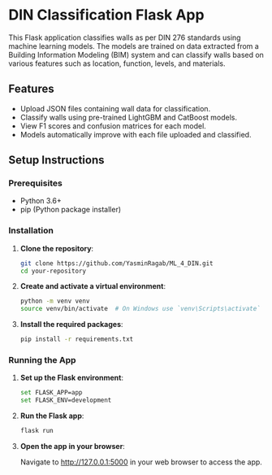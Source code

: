 # DIN Classification Flask App

This Flask application classifies walls as per DIN 276 standards using machine learning models. The models are trained on data extracted from a Building Information Modeling (BIM) system and can classify walls based on various features such as location, function, levels, and materials.

## Features

- Upload JSON files containing wall data for classification.
- Classify walls using pre-trained LightGBM and CatBoost models.
- View F1 scores and confusion matrices for each model.
- Models automatically improve with each file uploaded and classified.

## Setup Instructions

### Prerequisites

- Python 3.6+
- pip (Python package installer)

### Installation

1. **Clone the repository**:

   ```bash
   git clone https://github.com/YasminRagab/ML_4_DIN.git
   cd your-repository

2. **Create and activate a virtual environment**:

   ```bash
   python -m venv venv
   source venv/bin/activate  # On Windows use `venv\Scripts\activate`

3. **Install the required packages**:

   ```bash
   pip install -r requirements.txt

### Running the App

1. **Set up the Flask environment**:

   ```bash
   set FLASK_APP=app
   set FLASK_ENV=development

2. **Run the Flask app**:

   ```bash
   flask run

3. **Open the app in your browser**:

   Navigate to http://127.0.0.1:5000 in your web browser to access the app.


